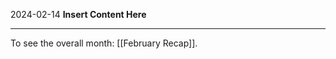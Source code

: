 2024-02-14
__Insert Content Here__
_______________________
To see the overall month: [[February Recap]].